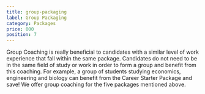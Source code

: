 ```yaml
---
title: group-packaging
label: Group Packaging
category: Packages
price: 000
position: 7
---
```

Group Coaching is really beneficial to candidates with a similar level of work experience that fall within the same package. Candidates do not need to be in the same field of study or work in order to form a group and benefit from this coaching. For example, a group of students studying economics, engineering and biology can benefit from the Career Starter Package and save! We offer group coaching for the five packages mentioned above.
